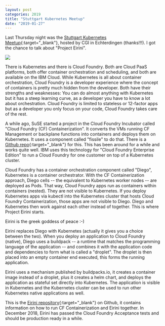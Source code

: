 ```yaml
---
layout: post
categories: 2019
title: "Stuttgart Kubernetes Meetup"
date: "2019-01-27"
---
```


Last Thursday night was the [Stuttgart Kubernetes Meetup](https://www.meetup.com/Stuttgart-Kubernetes-Meetup/events/256940404/){:target="_blank"}, hosted by CGI in Echterdingen (thanks!!!). I got the chance to talk about "Project Eirini".

![](images/Eirini-4color-dark.png)

There is Kubernetes and there is Cloud Foundry. Both are Cloud PaaS platforms, both offer container orchestration and scheduling, and both are available on the IBM Cloud. While Kubernetes is all about container orchestration, Cloud Foundry is a developer experience where the concept of containers is pretty much hidden from the developer. Both have their strengths and weaknesses: You can do almost anything with Kubernetes but it has a steep learning curve, as a developer you have to know a lot about orchestration. Cloud Foundry is limited to stateless or 12-factor apps but as a developer you only focus on your code, Cloud Foundry takes care of the rest.

A while ago, SuSE started a project in the Cloud Foundry Incubator called "Cloud Foundry (CF) Containerization". It converts the VMs running CF Management or backplane functions into containers and deploys them on Kubernetes. It uses a component called "fissile" to do that. There is a [Github repo](https://github.com/SUSE/scf){:target="_blank"} for this. This has been around for a while and works quite well. IBM uses this technology for "Cloud Foundry Enterprise Edition" to run a Cloud Foundry for one customer on top of a Kubernetes cluster.

Cloud Foundry has a container orchestration component called "Diego", Kubernetes is a container orchestrator. With the CF Containerization approach, Diego cells -- the equivalent to Kubernetes worker nodes -- are deployed as Pods. That way, Cloud Foundry apps run as containers within containers (nested). They are not visible to Kubernetes. If you deploy Kubernetes apps via kubectl into the Kubernetes cluster that hosts Cloud Foundry Containerization, those apps are not visible to Diego. Diego and Kubernetes then work against each other instead of together. This is where Project Eirini starts.

Eirini is the greek goddess of peace :-)

Eirini replaces Diego with Kubernetes (actually it gives you a choice between the two). When you deploy an application to Cloud Foundry (native), Diego uses a buildpack -- a runtime that matches the programming language of the application -- and combines it with the application code and dependencies to form what is called a "droplet". The droplet is then placed into an empty container end executed, this forms the running application.

Eirini uses a mechanism published by buildpacks.io, it creates a container image instead of a droplet, plus it creates a helm chart, and deploys the application as stateful set directly into Kubernetes. The application is visible in Kubernetes and the Kubernetes cluster can be used to run other Kubernetes native applications as well.

This is the [Eirini repository](https://github.com/cloudfoundry-incubator/eirini){:target="_blank"} on Github, it contains information on how to run CF Containerization and Eirini together. In December 2018, Eirini has passed the Cloud Foundry Acceptance tests and should be production ready in a while.
